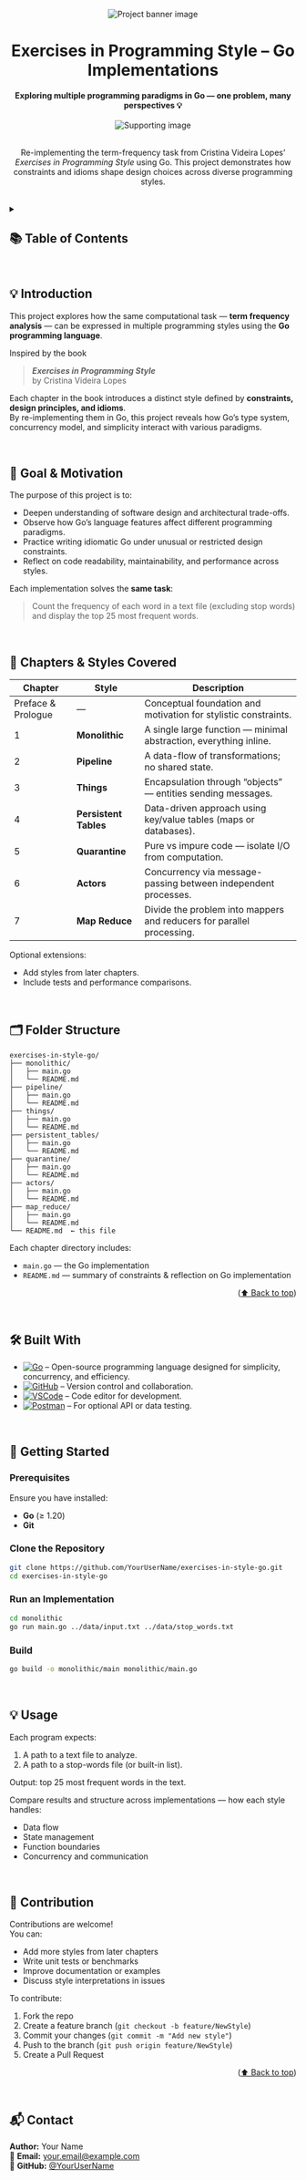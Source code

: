 <a name="readme-top"></a>
<div align="center">
  <img src="third.PNG" alt="Project banner image">
  <br>
  <h1>Exercises in Programming Style – Go Implementations</h1>
  <strong>Exploring multiple programming paradigms in Go — one problem, many perspectives 💡</strong>
  <br><br>
  <img src="fourth.PNG" alt="Supporting image">
</div>

<br>

<div align="center">
  <p>
    Re-implementing the term-frequency task from Cristina Videira Lopes’ <em>Exercises in Programming Style</em> using Go.  
    This project demonstrates how constraints and idioms shape design choices across diverse programming styles.
  </p>
</div>

<br>

<details>
  <summary><h2>📚 Table of Contents</h2></summary>
  <ol>
    <li><a href="#intro">Introduction (What’s this project?)</a></li>
    <li><a href="#goal">Goal & Motivation</a></li>
    <li><a href="#chapters">Chapters & Styles Covered</a></li>
    <li><a href="#structure">Folder Structure</a></li>
    <li><a href="#techstack">Built With</a></li>
    <li><a href="#getting-started">Getting Started</a></li>
    <li><a href="#usage">Usage</a></li>
    <li><a href="#contribution">Contribution</a></li>
    <li><a href="#contact">Contact</a></li>
  </ol>
</details>

<br>

<a name="intro"></a>
## 💡 Introduction

This project explores how the same computational task — **term frequency analysis** — can be expressed in multiple programming styles using the **Go programming language**.

Inspired by the book  
> **_Exercises in Programming Style_**  
> by Cristina Videira Lopes  

Each chapter in the book introduces a distinct style defined by **constraints, design principles, and idioms**.  
By re-implementing them in Go, this project reveals how Go’s type system, concurrency model, and simplicity interact with various paradigms.

<br>

<a name="goal"></a>
## 🎯 Goal & Motivation

The purpose of this project is to:

- Deepen understanding of software design and architectural trade-offs.  
- Observe how Go’s language features affect different programming paradigms.  
- Practice writing idiomatic Go under unusual or restricted design constraints.  
- Reflect on code readability, maintainability, and performance across styles.

Each implementation solves the **same task**:

> Count the frequency of each word in a text file (excluding stop words) and display the top 25 most frequent words.

<br>

<a name="chapters"></a>
## 📘 Chapters & Styles Covered

| Chapter | Style | Description |
|----------|--------|-------------|
| Preface & Prologue | — | Conceptual foundation and motivation for stylistic constraints. |
| 1 | **Monolithic** | A single large function — minimal abstraction, everything inline. |
| 2 | **Pipeline** | A data-flow of transformations; no shared state. |
| 3 | **Things** | Encapsulation through “objects” — entities sending messages. |
| 4 | **Persistent Tables** | Data-driven approach using key/value tables (maps or databases). |
| 5 | **Quarantine** | Pure vs impure code — isolate I/O from computation. |
| 6 | **Actors** | Concurrency via message-passing between independent processes. |
| 7 | **Map Reduce** | Divide the problem into mappers and reducers for parallel processing. |

Optional extensions:
- Add styles from later chapters.
- Include tests and performance comparisons.

<br>

<a name="structure"></a>
## 🗂 Folder Structure

```
exercises-in-style-go/
├── monolithic/
│   ├── main.go
│   └── README.md
├── pipeline/
│   ├── main.go
│   └── README.md
├── things/
│   ├── main.go
│   └── README.md
├── persistent_tables/
│   ├── main.go
│   └── README.md
├── quarantine/
│   ├── main.go
│   └── README.md
├── actors/
│   ├── main.go
│   └── README.md
├── map_reduce/
│   ├── main.go
│   └── README.md
└── README.md  ← this file
```

Each chapter directory includes:
- `main.go` — the Go implementation  
- `README.md` — summary of constraints & reflection on Go implementation

<p align="right">(<a href="#readme-top">⬆️ Back to top</a>)</p>
<br>

<a name="techstack"></a>
## 🛠 Built With

* [![Go][GoBadge]][GoURL] – Open-source programming language designed for simplicity, concurrency, and efficiency.  
* [![GitHub][GitHubBadge]][GitHubURL] – Version control and collaboration.  
* [![VSCode][VSCodeBadge]][VSCodeURL] – Code editor for development.  
* [![Postman][PostmanBadge]][PostmanURL] – For optional API or data testing.

<br>

<a name="getting-started"></a>
## 🚀 Getting Started

### Prerequisites

Ensure you have installed:

- **Go** (≥ 1.20)  
- **Git**  

### Clone the Repository

```bash
git clone https://github.com/YourUserName/exercises-in-style-go.git
cd exercises-in-style-go
```

### Run an Implementation

```bash
cd monolithic
go run main.go ../data/input.txt ../data/stop_words.txt
```

### Build

```bash
go build -o monolithic/main monolithic/main.go
```

<br>

<a name="usage"></a>
## 💡 Usage

Each program expects:
1. A path to a text file to analyze.  
2. A path to a stop-words file (or built-in list).  

Output: top 25 most frequent words in the text.

Compare results and structure across implementations — how each style handles:
- Data flow  
- State management  
- Function boundaries  
- Concurrency and communication  

<br>

<a name="contribution"></a>
## 🤝 Contribution

Contributions are welcome!  
You can:
- Add more styles from later chapters  
- Write unit tests or benchmarks  
- Improve documentation or examples  
- Discuss style interpretations in issues  

To contribute:
1. Fork the repo  
2. Create a feature branch (`git checkout -b feature/NewStyle`)  
3. Commit your changes (`git commit -m "Add new style"`)  
4. Push to the branch (`git push origin feature/NewStyle`)  
5. Create a Pull Request  

<p align="right">(<a href="#readme-top">⬆️ Back to top</a>)</p>
<br>

<a name="contact"></a>
## 📬 Contact

**Author:** Your Name  
📧 **Email:** [your.email@example.com](mailto:your.email@example.com)  
🔗 **GitHub:** [@YourUserName](https://github.com/YourUserName)

<br><br>

<!-- MARKDOWN LINKS & IMAGES -->
[GoBadge]: https://img.shields.io/badge/Go-00ADD8?style=for-the-badge&logo=go&logoColor=white
[GoURL]: https://go.dev/
[GitHubBadge]: https://img.shields.io/badge/GitHub-181717?style=for-the-badge&logo=github&logoColor=white
[GitHubURL]: https://github.com/
[VSCodeBadge]: https://img.shields.io/badge/VSCode-0078D4?style=for-the-badge&logo=visualstudiocode&logoColor=white
[VSCodeURL]: https://code.visualstudio.com/
[PostmanBadge]: https://img.shields.io/badge/Postman-FF6C37?style=for-the-badge&logo=postman&logoColor=white
[PostmanURL]: https://www.postman.com/





